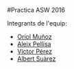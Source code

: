 #Practica ASW 2016

Integrants de l'equip:

* [Oriol Muñoz](https://github.com/Hanekoma)
* [Aleix Pellisa]()
* [Víctor Pérez](https://github.com/victorpm5)
* [Albert Suàrez](https://github.com/AlbertSuarez)


